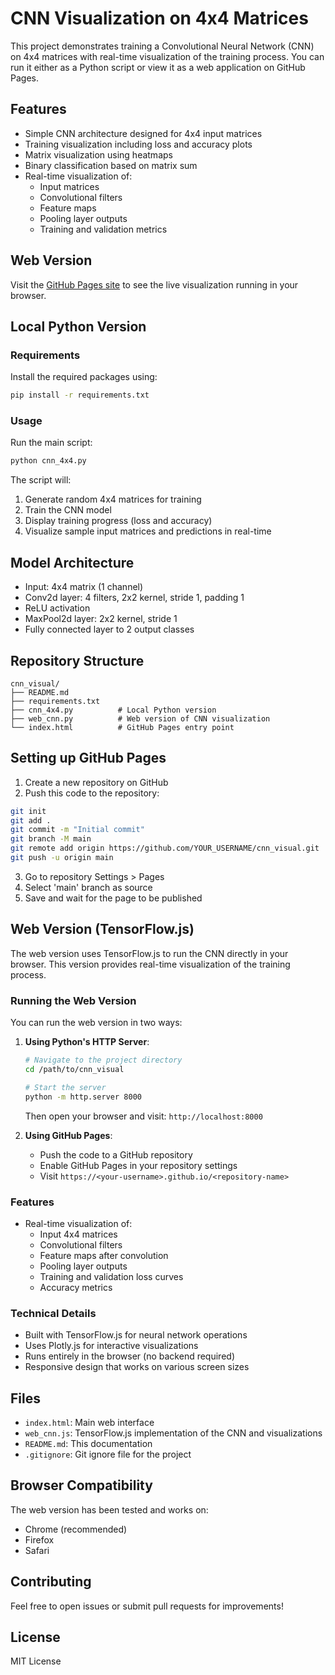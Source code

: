 # CNN Visualization on 4x4 Matrices

This project demonstrates training a Convolutional Neural Network (CNN) on 4x4 matrices with real-time visualization of the training process. You can run it either as a Python script or view it as a web application on GitHub Pages.

## Features
- Simple CNN architecture designed for 4x4 input matrices
- Training visualization including loss and accuracy plots
- Matrix visualization using heatmaps
- Binary classification based on matrix sum
- Real-time visualization of:
  - Input matrices
  - Convolutional filters
  - Feature maps
  - Pooling layer outputs
  - Training and validation metrics

## Web Version
Visit the [GitHub Pages site](https://YOUR_USERNAME.github.io/cnn_visual/) to see the live visualization running in your browser.

## Local Python Version

### Requirements
Install the required packages using:
```bash
pip install -r requirements.txt
```

### Usage
Run the main script:
```bash
python cnn_4x4.py
```

The script will:
1. Generate random 4x4 matrices for training
2. Train the CNN model
3. Display training progress (loss and accuracy)
4. Visualize sample input matrices and predictions in real-time

## Model Architecture
- Input: 4x4 matrix (1 channel)
- Conv2d layer: 4 filters, 2x2 kernel, stride 1, padding 1
- ReLU activation
- MaxPool2d layer: 2x2 kernel, stride 1
- Fully connected layer to 2 output classes

## Repository Structure
```
cnn_visual/
├── README.md
├── requirements.txt
├── cnn_4x4.py          # Local Python version
├── web_cnn.py          # Web version of CNN visualization
└── index.html          # GitHub Pages entry point
```

## Setting up GitHub Pages
1. Create a new repository on GitHub
2. Push this code to the repository:
```bash
git init
git add .
git commit -m "Initial commit"
git branch -M main
git remote add origin https://github.com/YOUR_USERNAME/cnn_visual.git
git push -u origin main
```
3. Go to repository Settings > Pages
4. Select 'main' branch as source
5. Save and wait for the page to be published

## Web Version (TensorFlow.js)

The web version uses TensorFlow.js to run the CNN directly in your browser. This version provides real-time visualization of the training process.

### Running the Web Version

You can run the web version in two ways:

1. **Using Python's HTTP Server**:
   ```bash
   # Navigate to the project directory
   cd /path/to/cnn_visual
   
   # Start the server
   python -m http.server 8000
   ```
   Then open your browser and visit: `http://localhost:8000`

2. **Using GitHub Pages**:
   - Push the code to a GitHub repository
   - Enable GitHub Pages in your repository settings
   - Visit `https://<your-username>.github.io/<repository-name>`

### Features
- Real-time visualization of:
  - Input 4x4 matrices
  - Convolutional filters
  - Feature maps after convolution
  - Pooling layer outputs
  - Training and validation loss curves
  - Accuracy metrics

### Technical Details
- Built with TensorFlow.js for neural network operations
- Uses Plotly.js for interactive visualizations
- Runs entirely in the browser (no backend required)
- Responsive design that works on various screen sizes

## Files
- `index.html`: Main web interface
- `web_cnn.js`: TensorFlow.js implementation of the CNN and visualizations
- `README.md`: This documentation
- `.gitignore`: Git ignore file for the project

## Browser Compatibility
The web version has been tested and works on:
- Chrome (recommended)
- Firefox
- Safari

## Contributing
Feel free to open issues or submit pull requests for improvements!

## License
MIT License
